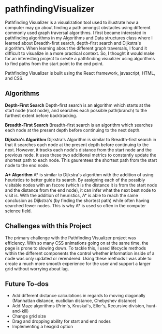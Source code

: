 # pathfindingVisualizer

Pathfinding Visualizer is a visualization tool used to illustrate how a computer may go about finding a path amongst obstacles using different commonly used graph traversal algorithms. I first became interested in pathfinding algorithms in my Algorithms and Data structures class where I learned about Breadth-first search, depth-first search and Dijkstra's algorithm. When learning about the different graph traversals, I found it difficult to visualize in a more practical context. So, I thought it would make for an interesting project to create a pathfinding visualizer using algorithms to find paths from the start point to the end point.

Pathfinding Visualizer is built using the React framework, javascript, HTML, and CSS.

## Algorithms

**Depth-First Search**
Depth-first search is an algorithm which starts at the start node (root node), and searches each possible path(branch) to the furthest extent before backtracking.

**Breadth-First Search**
Breadth-first search is an algorithm which searches each node at the present depth before continuing to the next depth.

**Dijkstra's Algorithm**
Dijkstra's Algorithm is similar to Breadth-first search in that it searches each node at the present depth before continuing to the next. However, it tracks each node's distance from the start node and the previous node. It uses these two additional metrics to constantly update the shortest path to each node. This gaurentees the shortest path from the start node to the end node.

**A\* Algorithm**
A* is similar to Dijkstra's algorithm with the addition of using heuristics to better guide its search. By assigning each of the possibly visitable nodes with an fscore (which is the distance it is from the start node and the distance from the end node), it can infer what the next best node to visit is. With the addition of heuristics, A* is able to reach the same conclusion as Dijkstra's (by finding the shortest path) while often having searched fewer nodes. This is why A\* is used so often in the computer science field.

## Challenges with this Project

The primary challenge with the Pathfinding Visualizer project was efficiency. With so many CSS animations going on at the same time, the page is prone to slowing down. To tackle this, I used lifecycle methods within the different components the control whether information inside of a node was only updated or rerendered. Using these methods I was able to create a much more smooth experience for the user and support a larger grid without worrying about lag.

## Future To-dos

- Add different distance calculations in regards to moving diagonally (Manhattan distance, euclidian distance, Chebyshev distance)
- Add Maze algorithms (Prim's, Kruskal's, Eller's, Recursive division, hunt-and-kill)
- Change grid size
- Drag and dropping ability for start and end nodes
- Implementing a hexgrid option
